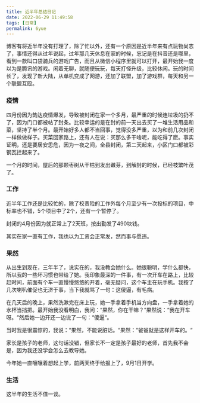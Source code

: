 ```yaml
---
title: 近半年总结日记
date: 2022-06-29 11:49:58
tags: [日常]
permalink: 6yue
---
```


博客有将近半年没有打理了，除了忙以外，还有一个原因是近半年来有点玩物尚志了，事情还得从过年说起，过年那几天休息在家的时候，忘记是在抖音还是哪里，看到一款叫口袋骑兵的游戏广告，而且从微信小程序里就可以打开，最开始我一度以为是腾讯的游戏。闲着无聊，就随便玩玩，每天打怪升级，比较休闲。玩的时间长了，发现了新大陆，从单机变成了网游，还加了联盟，加了游戏群，每天和另一个联盟互殴。

### 疫情

四月份因为韵达疫情爆发，导致被封闭在家一个多月，最严重的时候连垃圾的扔不了，因为门口都被帖了封条。比较幸运的是在封的前一天出去买了一堆生活用品和菜，坚持了半个月。最开始好多人都不当回事，觉得没多严重，以为和前几次封闭一样做做样子。买菜回家路上，还有人在说：买那么多干啥呢，能吃得了麽。事实证明，还是要居安思危，因为一夜之间，全县封闭，第二天起来，小区门口都被彩钢瓦拦起来了。

一个月的时间，屋后的那颗枣树从干枯到发出嫩芽，到解封的时候，已经枝繁叶茂了。

### 工作

近半年工作还是比较忙的，除了校责险的工作外每个月至少有一次投标的项目，中标率也不错，5个项目中了2个，还有一个暂停了。

封闭的4月份因为就正常上了2天班，按出勤发了490块钱。

其实在家一直有工作，我也以为工资会正常发，然而事与愿违。

### 果然

从出生到现在，三年半了，说实在的，我没教会她什么。她很聪明，学什么都快，所以我的一些坏习惯也带给了她。我印象最深的一件事，有一次开车在路上，比较赶时间，前面有个车一直慢慢悠悠的开着，毫无疑问，这个车主在玩手机。我按了几次喇叭催促也无济于事，当下我就骂了一句：这傻逼，有毛病。

在几天后的晚上，果然洗漱完在床上玩，她一手拿着手机当方向盘，一手拿着她的水杯当挡把。最开始我没看明白，我问：“果然，你在干嘛？”果然说：“我在开车呀。“然后她一边开还一边说了一句：“傻逼“。

当时我是很震惊的，我说：“果然，不能说脏话。“果然：“爸爸就是这样开车的。“

家长是孩子的老师，这句话没错，但家长不一定是孩子最好的老师，首先我不会是，因为我还没学会怎么去教导她。

今年她一直嚷嚷着想起上学，前两天终于给报上了，9月1日开学。

### 生活

这半年的生活不值一谈。